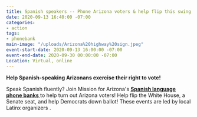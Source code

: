 ```yaml
---
title: Spanish speakers -- Phone Arizona voters & help flip this swing state!
date: 2020-09-13 16:40:00 -07:00
categories:
- action
tags:
- phonebank
main-image: "/uploads/Arizona%20highway%20sign.jpeg"
event-start-date: 2020-09-13 16:00:00 -07:00
event-end-date: 2020-09-30 00:00:00 -07:00
Location: Virtual, online
---
```


**Help Spanish-speaking Arizonans exercise their right to vote!**

Speak Spanish fluently? Join Mission for Arizona's **[Spanish language phone banks](https://www.mobilize.us/missionforaz/event/278082/)**[ ](https://www.mobilize.us/missionforaz/event/278082/)to help turn out Arizona voters! Help flip the White House, a Senate seat, and help Democrats down ballot! These events are led by local Latinx organizers .